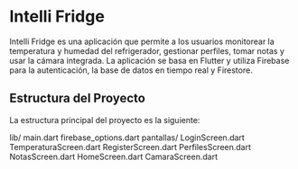 # Intelli Fridge
Intelli Fridge es una aplicación que permite a los usuarios monitorear la temperatura y humedad del refrigerador, gestionar perfiles, tomar notas y usar la cámara integrada. La aplicación se basa en Flutter y utiliza Firebase para la autenticación, la base de datos en tiempo real y Firestore.

## Estructura del Proyecto
La estructura principal del proyecto es la siguiente:

lib/
  main.dart
  firebase_options.dart
  pantallas/
  LoginScreen.dart
  TemperaturaScreen.dart
  RegisterScreen.dart
  PerfilesScreen.dart
  NotasScreen.dart
  HomeScreen.dart
CamaraScreen.dart
